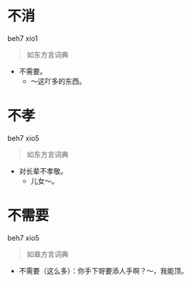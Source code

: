 # 不消
beh7 xio1
> 如东方言词典
- 不需要。
  - ～这吖多的东西。

# 不孝
beh7 xio5
> 如东方言词典
- 对长辈不孝敬。
  - 儿女～。

# 不需要
beh7 xio5
> 如皋方言词典
- 不需要（这么多）：你手下哿要添人手啊？～，我能顶。
